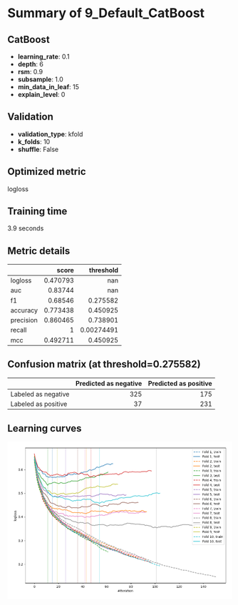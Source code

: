 # Summary of 9_Default_CatBoost

## CatBoost
- **learning_rate**: 0.1
- **depth**: 6
- **rsm**: 0.9
- **subsample**: 1.0
- **min_data_in_leaf**: 15
- **explain_level**: 0

## Validation
 - **validation_type**: kfold
 - **k_folds**: 10
 - **shuffle**: False

## Optimized metric
logloss

## Training time

3.9 seconds

## Metric details
|           |    score |    threshold |
|:----------|---------:|-------------:|
| logloss   | 0.470793 | nan          |
| auc       | 0.83744  | nan          |
| f1        | 0.68546  |   0.275582   |
| accuracy  | 0.773438 |   0.450925   |
| precision | 0.860465 |   0.738901   |
| recall    | 1        |   0.00274491 |
| mcc       | 0.492711 |   0.450925   |


## Confusion matrix (at threshold=0.275582)
|                     |   Predicted as negative |   Predicted as positive |
|:--------------------|------------------------:|------------------------:|
| Labeled as negative |                     325 |                     175 |
| Labeled as positive |                      37 |                     231 |

## Learning curves
![Learning curves](learning_curves.png)
